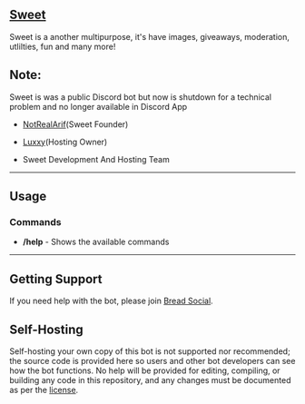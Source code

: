 
## [Sweet](https://discord.gg/K4jgjyxb)

Sweet is a another multipurpose, it's have images, giveaways, moderation, utlilties, fun and many more!

## Note:

Sweet is was a public Discord bot but now is shutdown for a technical problem and no longer available in Discord App

- [NotRealArif](https://github.com/NotRealArif)(Sweet Founder)
- [Luxxy](https://github.com/Luxxy-GF)(Hosting Owner)

- Sweet Development And Hosting Team
---

## Usage
### Commands  
* **/help** - Shows the available commands
---

## Getting Support
If you need help with the bot, please join [Bread Social](https://discord.gg/K4jgjyxb).

## Self-Hosting
Self-hosting your own copy of this bot is not supported nor recommended; the source code is provided here so users and other bot developers can see how the bot functions. No help will be provided for editing, compiling, or building any code in this repository, and any changes must be documented as per the [license](https://github.com/NotRealArif/Sweet-Discord-Bot/blob/main/LICENSE).
